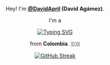 <div align="center">

Hey! I'm **<a href="[https://github.com/DavidApril](https://www.linkedin.com/in/david-agamez/)" target="_blank">@DavidApril</a> (David Agámez)**.

I'm a 

[![Typing SVG](https://readme-typing-svg.demolab.com?font=Sacramento&size=40&duration=3000&pause=800&color=FFFFFF&center=true&vCenter=true&width=435&lines=Software+developer;Troubleshooter;Enthusiast;Autodidact;Student;Pianist)](https://git.io/typing-svg)

from **Colombia**. 🇨🇴

  [![GitHub Streak](https://streak-stats.demolab.com?user=DavidApril&theme=dark&hide_border=true&fire=00B8BC&background=39%2C00000000%2C00000000&stroke=EB545400&currStreakLabel=FFFFFF&ring=3A3A3A)](https://git.io/streak-stats)

</div>

